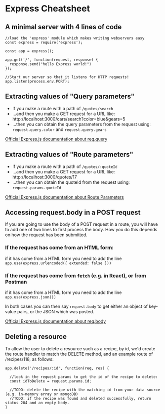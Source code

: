 # Express Cheatsheet

## A minimal server with 4 lines of code

```
//load the 'express' module which makes writing webservers easy
const express = require('express');

const app = express();

app.get('/', function(request, response) {
  response.send("hello Express world!")
});

//Start our server so that it listens for HTTP requests!
app.listen(process.env.PORT);
```

## Extracting values of "Query parameters"

* If you make a route with a path of `/quotes/search`
* ...and then you make a GET request for a URL like: http://localhost:3000/cars/search?color=blue&gears=5
* ...then you can obtain the query parameters from the request using: `request.query.color` and `request.query.gears`

[Official Express.js documentation about req.query](https://expressjs.com/en/api.html#req.query)

## Extracting values of "Route parameters"

* If you make a route with a path of `/quotes/:quoteId`
* ...and then you make a GET request for a URL like: http://localhost:3000/quotes/17
* ...then you can obtain the quoteId from the request using: `request.params.quoteId`

[Official Express.js documentation about Route Parameters](https://expressjs.com/en/guide/routing.html#route-parameters)

## Accessing request.body in a POST request
If you are going to use the body of a POST request in a route, you will have to add one of two lines to first process the body.  How you do this depends on how the request has been submitted.  

### If the request has come from an HTML form:

if it has come from a HTML form you need to add the line
```app.use(express.urlencoded({ extended: false }))```

### If the request has come from `fetch` (e.g. in React), or from Postman
if it has come from a HTML form you need to add the line
```app.use(express.json())```

In both cases you can then say `request.body` to get either an object of key-value pairs, or the JSON which was posted.

[Official Express.js documentation about req.body](https://expressjs.com/en/api.html#req.body)

## Deleting a resource

To allow the user to delete a resource such as a recipe, by id, we'd create the route handler to match the DELETE method, and an example route of /recipes/118, as follows:

```
app.delete('/recipes/:id', function(req, res) {
  
  //look in the request params to get the id of the recipe to delete:
  const idToDelete = request.params.id;
  
  //TODO: delete the recipe with the matching id from your data source (e.g. in-memory array or mongoDB)
  //TODO: if the recipe was found and deleted successfully, return status 204 and an empty body.
}
```

